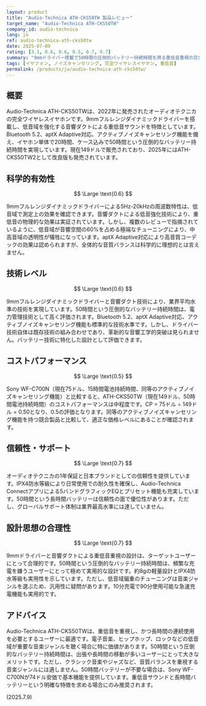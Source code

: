 ```yaml
---
layout: product
title: "Audio-Technica ATH-CKS50TW 製品レビュー"
target_name: "Audio-Technica ATH-CKS50TW"
company_id: audio-technica
lang: ja
ref: audio-technica-ath-cks50tw
date: 2025-07-09
rating: [3.1, 0.6, 0.6, 0.5, 0.7, 0.7]
summary: "9mmドライバー搭載で50時間の圧倒的バッテリー持続時間を誇る重低音重視の完全ワイヤレスイヤホン"
tags: [イヤフォン, ノイズキャンセリング, 完全ワイヤレスイヤホン, 重低音]
permalink: /products/ja/audio-technica-ath-cks50tw/
---
```


## 概要

Audio-Technica ATH-CKS50TWは、2022年に発売されたオーディオテクニカの完全ワイヤレスイヤホンです。9mmフルレンジダイナミックドライバーを搭載し、低音域を強化する音響ダクトによる重低音サウンドを特徴としています。Bluetooth 5.2、aptX Adaptive対応、アクティブノイズキャンセリング機能を備え、イヤホン単体で20時間、ケース込みで50時間という圧倒的なバッテリー持続時間を実現しています。現在149ドルで販売されており、2025年にはATH-CKS50TW2として改良版も発売されています。

## 科学的有効性

$$ \Large \text{0.6} $$

9mmフルレンジダイナミックドライバーによる5Hz-20kHzの周波数特性は、低音域で測定上の効果を確認できます。音響ダクトによる低音強化技術により、重低音の物理的な効果は実証されています。しかし、複数のレビューで指摘されているように、低音域が音響空間の60%を占める極端なチューニングにより、中高音域の透明性が犠牲になっています。aptX Adaptive対応により高音質コーデックの効果は認められますが、全体的な音質バランスは科学的に理想的とは言えません。

## 技術レベル

$$ \Large \text{0.6} $$

9mmフルレンジダイナミックドライバーと音響ダクト技術により、業界平均水準の技術を実現しています。50時間という圧倒的なバッテリー持続時間は、電力管理技術として高く評価されます。Bluetooth 5.2、aptX Adaptive対応、アクティブノイズキャンセリング機能も標準的な技術水準です。しかし、ドライバー技術自体は既存技術の組み合わせであり、革新的な音響工学的突破は見られません。バッテリー技術に特化した設計として評価できます。

## コストパフォーマンス

$$ \Large \text{0.5} $$

Sony WF-C700N（現在75ドル、15時間電池持続時間、同等のアクティブノイズキャンセリング機能）と比較すると、ATH-CKS50TW（現在149ドル、50時間電池持続時間）のコストパフォーマンスは中程度です。CP = 75ドル ÷ 149ドル = 0.50となり、0.5の評価となります。同等のアクティブノイズキャンセリング機能を持つ競合製品と比較して、適正な価格レベルにあることが確認されます。

## 信頼性・サポート

$$ \Large \text{0.7} $$

オーディオテクニカの1年保証と日本ブランドとしての信頼性を提供しています。IPX4防水等級により日常使用での耐久性を確保し、Audio-Technica Connectアプリによる5バンドグラフィックEQとプリセット機能も充実しています。50時間という長時間バッテリーは信頼性の面で優位性があります。ただし、グローバルサポート体制は業界最高水準には達していません。

## 設計思想の合理性

$$ \Large \text{0.7} $$

9mmドライバーと音響ダクトによる重低音重視の設計は、ターゲットユーザーにとって合理的です。50時間という圧倒的なバッテリー持続時間は、頻繁な充電を嫌うユーザーにとって極めて実用的な設計です。約8gの軽量設計とIPX4防水等級も実用性を示しています。ただし、低音域偏重のチューニングは音楽ジャンルを選ぶため、汎用性に疑問があります。10分充電で90分使用可能な急速充電機能も実用的です。

## アドバイス

Audio-Technica ATH-CKS50TWは、重低音を重視し、かつ長時間の連続使用を必要とするユーザーに最適です。電子音楽、ヒップホップ、ロックなどの低音域が重要な音楽ジャンルを聴く場合に特に価値があります。50時間という圧倒的なバッテリー持続時間は、出張や長時間の移動が多いユーザーにとって大きなメリットです。ただし、クラシック音楽やジャズなど、音質バランスを重視する音楽ジャンルには適しません。50時間バッテリーが不要な場合は、Sony WF-C700Nが74ドル安価で基本機能を提供しています。重低音サウンドと長時間バッテリーという明確な特徴を求める場合にのみ推奨されます。

(2025.7.9)